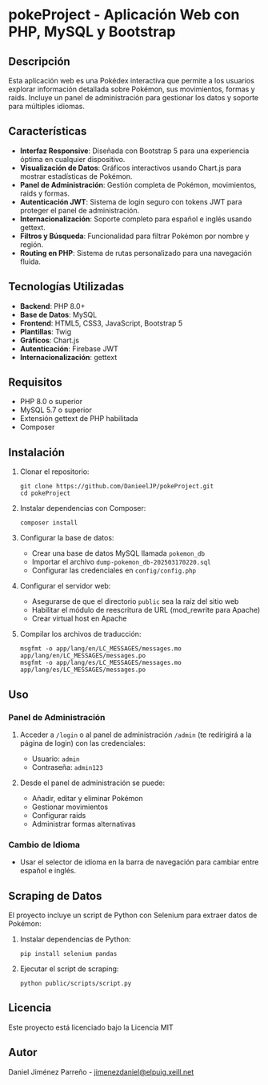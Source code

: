 # pokeProject - Aplicación Web con PHP, MySQL y Bootstrap

## Descripción

Esta aplicación web es una Pokédex interactiva que permite a los usuarios explorar información detallada sobre Pokémon, sus movimientos, formas y raids. Incluye un panel de administración para gestionar los datos y soporte para múltiples idiomas.

## Características

- **Interfaz Responsive**: Diseñada con Bootstrap 5 para una experiencia óptima en cualquier dispositivo.
- **Visualización de Datos**: Gráficos interactivos usando Chart.js para mostrar estadísticas de Pokémon.
- **Panel de Administración**: Gestión completa de Pokémon, movimientos, raids y formas.
- **Autenticación JWT**: Sistema de login seguro con tokens JWT para proteger el panel de administración.
- **Internacionalización**: Soporte completo para español e inglés usando gettext.
- **Filtros y Búsqueda**: Funcionalidad para filtrar Pokémon por nombre y región.
- **Routing en PHP**: Sistema de rutas personalizado para una navegación fluida.

## Tecnologías Utilizadas

- **Backend**: PHP 8.0+
- **Base de Datos**: MySQL
- **Frontend**: HTML5, CSS3, JavaScript, Bootstrap 5
- **Plantillas**: Twig
- **Gráficos**: Chart.js
- **Autenticación**: Firebase JWT
- **Internacionalización**: gettext

## Requisitos

- PHP 8.0 o superior
- MySQL 5.7 o superior
- Extensión gettext de PHP habilitada
- Composer

## Instalación

1. Clonar el repositorio:
   ```
   git clone https://github.com/DanieelJP/pokeProject.git
   cd pokeProject
   ```

2. Instalar dependencias con Composer:
   ```
   composer install
   ```

3. Configurar la base de datos:
   - Crear una base de datos MySQL llamada `pokemon_db`
   - Importar el archivo `dump-pokemon_db-202503170220.sql`
   - Configurar las credenciales en `config/config.php`

4. Configurar el servidor web:
   - Asegurarse de que el directorio `public` sea la raíz del sitio web
   - Habilitar el módulo de reescritura de URL (mod_rewrite para Apache)
   - Crear virtual host en Apache

5. Compilar los archivos de traducción:
   ```
   msgfmt -o app/lang/en/LC_MESSAGES/messages.mo app/lang/en/LC_MESSAGES/messages.po
   msgfmt -o app/lang/es/LC_MESSAGES/messages.mo app/lang/es/LC_MESSAGES/messages.po
   ```
   
## Uso

### Panel de Administración

1. Acceder a `/login` o al panel de administración `/admin` (te redirigirá a la página de login) con las credenciales:
   - Usuario: `admin`
   - Contraseña: `admin123`

2. Desde el panel de administración se puede:
   - Añadir, editar y eliminar Pokémon
   - Gestionar movimientos
   - Configurar raids
   - Administrar formas alternativas

### Cambio de Idioma

- Usar el selector de idioma en la barra de navegación para cambiar entre español e inglés.

## Scraping de Datos

El proyecto incluye un script de Python con Selenium para extraer datos de Pokémon:

1. Instalar dependencias de Python:
   ```
   pip install selenium pandas
   ```

2. Ejecutar el script de scraping:
   ```
   python public/scripts/script.py
   ```


## Licencia

Este proyecto está licenciado bajo la Licencia MIT

## Autor

Daniel Jiménez Parreño - [jimenezdaniel@elpuig.xeill.net](mailto:jimenezdaniel@elpuig.xeill.net)
